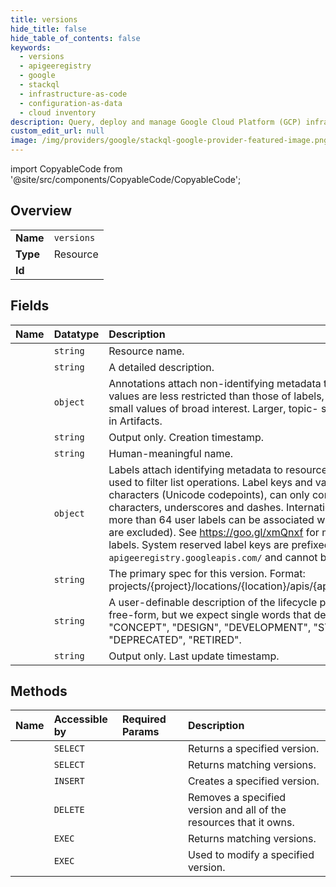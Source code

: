 ```yaml
---
title: versions
hide_title: false
hide_table_of_contents: false
keywords:
  - versions
  - apigeeregistry
  - google    
  - stackql
  - infrastructure-as-code
  - configuration-as-data
  - cloud inventory
description: Query, deploy and manage Google Cloud Platform (GCP) infrastructure and resources using SQL
custom_edit_url: null
image: /img/providers/google/stackql-google-provider-featured-image.png
---
```


import CopyableCode from '@site/src/components/CopyableCode/CopyableCode';




## Overview
<table><tbody>
<tr><td><b>Name</b></td><td><code>versions</code></td></tr>
<tr><td><b>Type</b></td><td>Resource</td></tr>
<tr><td><b>Id</b></td><td><CopyableCode code="google.apigeeregistry.versions" /></td></tr>
</tbody></table>

## Fields
| Name | Datatype | Description |
|:-----|:---------|:------------|
| <CopyableCode code="name" /> | `string` | Resource name. |
| <CopyableCode code="description" /> | `string` | A detailed description. |
| <CopyableCode code="annotations" /> | `object` | Annotations attach non-identifying metadata to resources. Annotation keys and values are less restricted than those of labels, but should be generally used for small values of broad interest. Larger, topic- specific metadata should be stored in Artifacts. |
| <CopyableCode code="createTime" /> | `string` | Output only. Creation timestamp. |
| <CopyableCode code="displayName" /> | `string` | Human-meaningful name. |
| <CopyableCode code="labels" /> | `object` | Labels attach identifying metadata to resources. Identifying metadata can be used to filter list operations. Label keys and values can be no longer than 64 characters (Unicode codepoints), can only contain lowercase letters, numeric characters, underscores and dashes. International characters are allowed. No more than 64 user labels can be associated with one resource (System labels are excluded). See https://goo.gl/xmQnxf for more information and examples of labels. System reserved label keys are prefixed with `apigeeregistry.googleapis.com/` and cannot be changed. |
| <CopyableCode code="primarySpec" /> | `string` | The primary spec for this version. Format: projects/&#123;project&#125;/locations/&#123;location&#125;/apis/&#123;api&#125;/versions/&#123;version&#125;/specs/&#123;spec&#125; |
| <CopyableCode code="state" /> | `string` | A user-definable description of the lifecycle phase of this API version. Format: free-form, but we expect single words that describe API maturity, e.g., "CONCEPT", "DESIGN", "DEVELOPMENT", "STAGING", "PRODUCTION", "DEPRECATED", "RETIRED". |
| <CopyableCode code="updateTime" /> | `string` | Output only. Last update timestamp. |
## Methods
| Name | Accessible by | Required Params | Description |
|:-----|:--------------|:----------------|:------------|
| <CopyableCode code="projects_locations_apis_versions_get" /> | `SELECT` | <CopyableCode code="apisId, locationsId, projectsId, versionsId" /> | Returns a specified version. |
| <CopyableCode code="projects_locations_apis_versions_list" /> | `SELECT` | <CopyableCode code="apisId, locationsId, projectsId" /> | Returns matching versions. |
| <CopyableCode code="projects_locations_apis_versions_create" /> | `INSERT` | <CopyableCode code="apisId, locationsId, projectsId" /> | Creates a specified version. |
| <CopyableCode code="projects_locations_apis_versions_delete" /> | `DELETE` | <CopyableCode code="apisId, locationsId, projectsId, versionsId" /> | Removes a specified version and all of the resources that it owns. |
| <CopyableCode code="_projects_locations_apis_versions_list" /> | `EXEC` | <CopyableCode code="apisId, locationsId, projectsId" /> | Returns matching versions. |
| <CopyableCode code="projects_locations_apis_versions_patch" /> | `EXEC` | <CopyableCode code="apisId, locationsId, projectsId, versionsId" /> | Used to modify a specified version. |
